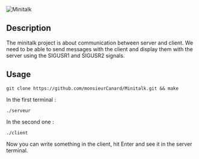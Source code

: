 
![Minitalk](https://github.com/user-attachments/assets/df151b9c-8e50-45af-a287-ec98e67bd598)

## Description

The minitalk project is about communication between server and client.
We need to be able to send messages with the client and display them with the server using the SIGUSR1 and SIGUSR2 signals.

## Usage

```
git clone https://github.com/monsieurCanard/Minitalk.git && make
```
In the first terminal :
```
./serveur
```
In the second one :
```
./client
```

Now you can write something in the client, hit Enter and see it in the server terminal.
